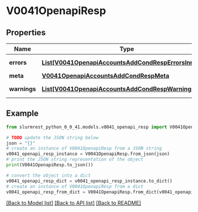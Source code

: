 # V0041OpenapiResp


## Properties

Name | Type | Description | Notes
------------ | ------------- | ------------- | -------------
**errors** | [**List[V0041OpenapiAccountsAddCondRespErrorsInner]**](V0041OpenapiAccountsAddCondRespErrorsInner.md) | Query errors | [optional] 
**meta** | [**V0041OpenapiAccountsAddCondRespMeta**](V0041OpenapiAccountsAddCondRespMeta.md) |  | [optional] 
**warnings** | [**List[V0041OpenapiAccountsAddCondRespWarningsInner]**](V0041OpenapiAccountsAddCondRespWarningsInner.md) | Query warnings | [optional] 

## Example

```python
from slurmrest_python_0_0_41.models.v0041_openapi_resp import V0041OpenapiResp

# TODO update the JSON string below
json = "{}"
# create an instance of V0041OpenapiResp from a JSON string
v0041_openapi_resp_instance = V0041OpenapiResp.from_json(json)
# print the JSON string representation of the object
print(V0041OpenapiResp.to_json())

# convert the object into a dict
v0041_openapi_resp_dict = v0041_openapi_resp_instance.to_dict()
# create an instance of V0041OpenapiResp from a dict
v0041_openapi_resp_from_dict = V0041OpenapiResp.from_dict(v0041_openapi_resp_dict)
```
[[Back to Model list]](../README.md#documentation-for-models) [[Back to API list]](../README.md#documentation-for-api-endpoints) [[Back to README]](../README.md)


